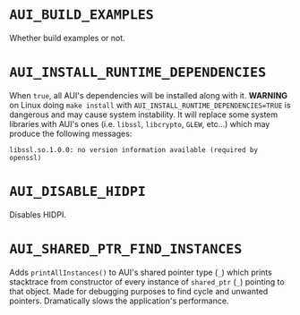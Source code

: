 # `AUI_BUILD_EXAMPLES`

Whether build examples or not.

# `AUI_INSTALL_RUNTIME_DEPENDENCIES`
When `true`, all AUI's dependencies will be installed along with it. **WARNING** on Linux doing `make install` with `AUI_INSTALL_RUNTIME_DEPENDENCIES=TRUE` is dangerous and may cause system instability. It will replace some system libraries with AUI's ones (i.e. `libssl`, `libcrypto`, `GLEW`, etc...) which may produce the following messages:

```
libssl.so.1.0.0: no version information available (required by openssl)
```

# `AUI_DISABLE_HIDPI`

Disables HIDPI.

# `AUI_SHARED_PTR_FIND_INSTANCES`

Adds `printAllInstances()` to AUI's shared pointer type (`_`) which prints stacktrace from constructor of every instance of `shared_ptr` (`_`) pointing to that object. Made for debugging purposes to find cycle and unwanted pointers. Dramatically slows the application's performance.